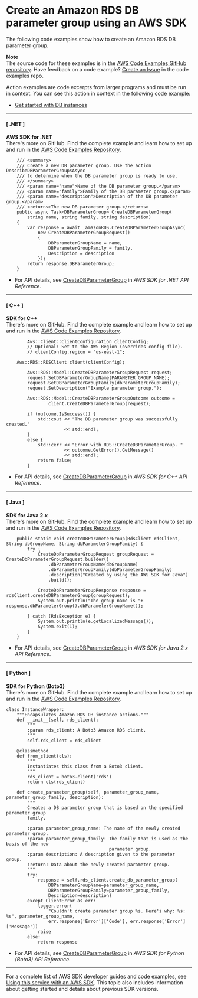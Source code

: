 # Create an Amazon RDS DB parameter group using an AWS SDK<a name="example_rds_CreateDBParameterGroup_section"></a>

The following code examples show how to create an Amazon RDS DB parameter group\.

**Note**  
The source code for these examples is in the [AWS Code Examples GitHub repository](https://github.com/awsdocs/aws-doc-sdk-examples)\. Have feedback on a code example? [Create an Issue](https://github.com/awsdocs/aws-doc-sdk-examples/issues/new/choose) in the code examples repo\. 

Action examples are code excerpts from larger programs and must be run in context\. You can see this action in context in the following code example: 
+  [Get started with DB instances](example_rds_Scenario_GetStartedInstances_section.md) 

------
#### [ \.NET ]

**AWS SDK for \.NET**  
 There's more on GitHub\. Find the complete example and learn how to set up and run in the [AWS Code Examples Repository](https://github.com/awsdocs/aws-doc-sdk-examples/tree/main/dotnetv3/RDS#code-examples)\. 
  

```
    /// <summary>
    /// Create a new DB parameter group. Use the action DescribeDBParameterGroupsAsync
    /// to determine when the DB parameter group is ready to use.
    /// </summary>
    /// <param name="name">Name of the DB parameter group.</param>
    /// <param name="family">Family of the DB parameter group.</param>
    /// <param name="description">Description of the DB parameter group.</param>
    /// <returns>The new DB parameter group.</returns>
    public async Task<DBParameterGroup> CreateDBParameterGroup(
        string name, string family, string description)
    {
        var response = await _amazonRDS.CreateDBParameterGroupAsync(
            new CreateDBParameterGroupRequest()
            {
                DBParameterGroupName = name,
                DBParameterGroupFamily = family,
                Description = description
            });
        return response.DBParameterGroup;
    }
```
+  For API details, see [CreateDBParameterGroup](https://docs.aws.amazon.com/goto/DotNetSDKV3/rds-2014-10-31/CreateDBParameterGroup) in *AWS SDK for \.NET API Reference*\. 

------
#### [ C\+\+ ]

**SDK for C\+\+**  
 There's more on GitHub\. Find the complete example and learn how to set up and run in the [AWS Code Examples Repository](https://github.com/awsdocs/aws-doc-sdk-examples/tree/main/cpp/example_code/rds#code-examples)\. 
  

```
        Aws::Client::ClientConfiguration clientConfig;
        // Optional: Set to the AWS Region (overrides config file).
        // clientConfig.region = "us-east-1";

    Aws::RDS::RDSClient client(clientConfig);

        Aws::RDS::Model::CreateDBParameterGroupRequest request;
        request.SetDBParameterGroupName(PARAMETER_GROUP_NAME);
        request.SetDBParameterGroupFamily(dbParameterGroupFamily);
        request.SetDescription("Example parameter group.");

        Aws::RDS::Model::CreateDBParameterGroupOutcome outcome =
                client.CreateDBParameterGroup(request);

        if (outcome.IsSuccess()) {
            std::cout << "The DB parameter group was successfully created."
                      << std::endl;
        }
        else {
            std::cerr << "Error with RDS::CreateDBParameterGroup. "
                      << outcome.GetError().GetMessage()
                      << std::endl;
            return false;
        }
```
+  For API details, see [CreateDBParameterGroup](https://docs.aws.amazon.com/goto/SdkForCpp/rds-2014-10-31/CreateDBParameterGroup) in *AWS SDK for C\+\+ API Reference*\. 

------
#### [ Java ]

**SDK for Java 2\.x**  
 There's more on GitHub\. Find the complete example and learn how to set up and run in the [AWS Code Examples Repository](https://github.com/awsdocs/aws-doc-sdk-examples/tree/main/javav2/example_code/rds#readme)\. 
  

```
    public static void createDBParameterGroup(RdsClient rdsClient, String dbGroupName, String dbParameterGroupFamily) {
        try {
            CreateDbParameterGroupRequest groupRequest = CreateDbParameterGroupRequest.builder()
                .dbParameterGroupName(dbGroupName)
                .dbParameterGroupFamily(dbParameterGroupFamily)
                .description("Created by using the AWS SDK for Java")
                .build();

            CreateDbParameterGroupResponse response = rdsClient.createDBParameterGroup(groupRequest);
            System.out.println("The group name is "+ response.dbParameterGroup().dbParameterGroupName());

        } catch (RdsException e) {
            System.out.println(e.getLocalizedMessage());
            System.exit(1);
        }
    }
```
+  For API details, see [CreateDBParameterGroup](https://docs.aws.amazon.com/goto/SdkForJavaV2/rds-2014-10-31/CreateDBParameterGroup) in *AWS SDK for Java 2\.x API Reference*\. 

------
#### [ Python ]

**SDK for Python \(Boto3\)**  
 There's more on GitHub\. Find the complete example and learn how to set up and run in the [AWS Code Examples Repository](https://github.com/awsdocs/aws-doc-sdk-examples/tree/main/python/example_code/rds#code-examples)\. 
  

```
class InstanceWrapper:
    """Encapsulates Amazon RDS DB instance actions."""
    def __init__(self, rds_client):
        """
        :param rds_client: A Boto3 Amazon RDS client.
        """
        self.rds_client = rds_client

    @classmethod
    def from_client(cls):
        """
        Instantiates this class from a Boto3 client.
        """
        rds_client = boto3.client('rds')
        return cls(rds_client)

    def create_parameter_group(self, parameter_group_name, parameter_group_family, description):
        """
        Creates a DB parameter group that is based on the specified parameter group
        family.

        :param parameter_group_name: The name of the newly created parameter group.
        :param parameter_group_family: The family that is used as the basis of the new
                                       parameter group.
        :param description: A description given to the parameter group.
        :return: Data about the newly created parameter group.
        """
        try:
            response = self.rds_client.create_db_parameter_group(
                DBParameterGroupName=parameter_group_name,
                DBParameterGroupFamily=parameter_group_family,
                Description=description)
        except ClientError as err:
            logger.error(
                "Couldn't create parameter group %s. Here's why: %s: %s", parameter_group_name,
                err.response['Error']['Code'], err.response['Error']['Message'])
            raise
        else:
            return response
```
+  For API details, see [CreateDBParameterGroup](https://docs.aws.amazon.com/goto/boto3/rds-2014-10-31/CreateDBParameterGroup) in *AWS SDK for Python \(Boto3\) API Reference*\. 

------

For a complete list of AWS SDK developer guides and code examples, see [Using this service with an AWS SDK](CHAP_Tutorials.md#sdk-general-information-section)\. This topic also includes information about getting started and details about previous SDK versions\.